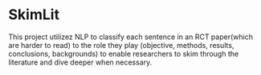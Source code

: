 # SkimLit

This project utilizez NLP to classify each sentence in an RCT paper(which are harder to read) to the role they play (objective, methods, results, conclusions, backgrounds)
to enable researchers to skim through the literature and dive deeper when necessary.
